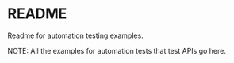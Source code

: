 README
======

Readme for automation testing examples.

NOTE: All the examples for automation tests that test APIs go here.
